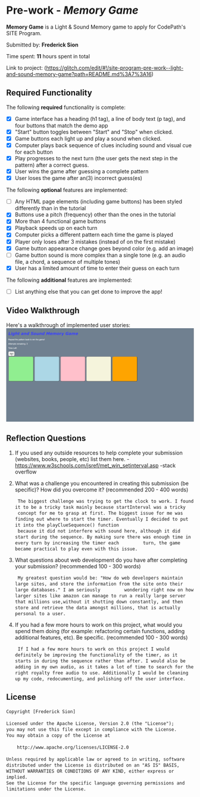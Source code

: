 # Pre-work - *Memory Game*

**Memory Game** is a Light & Sound Memory game to apply for CodePath's SITE Program. 

Submitted by: **Frederick Sion**

Time spent: **11** hours spent in total

Link to project: (https://glitch.com/edit/#!/site-program-pre-work--light-and-sound-memory-game?path=README.md%3A7%3A16)

## Required Functionality

The following **required** functionality is complete:

* [x] Game interface has a heading (h1 tag), a line of body text (p tag), and four buttons that match the demo app
* [x] "Start" button toggles between "Start" and "Stop" when clicked. 
* [x] Game buttons each light up and play a sound when clicked. 
* [x] Computer plays back sequence of clues including sound and visual cue for each button
* [x] Play progresses to the next turn (the user gets the next step in the pattern) after a correct guess. 
* [x] User wins the game after guessing a complete pattern
* [x] User loses the game after an(3) incorrect guess(es)

The following **optional** features are implemented:

* [ ] Any HTML page elements (including game buttons) has been styled differently than in the tutorial
* [x] Buttons use a pitch (frequency) other than the ones in the tutorial
* [x] More than 4 functional game buttons
* [x] Playback speeds up on each turn
* [x] Computer picks a different pattern each time the game is played
* [x] Player only loses after 3 mistakes (instead of on the first mistake)
* [x] Game button appearance change goes beyond color (e.g. add an image)
* [ ] Game button sound is more complex than a single tone (e.g. an audio file, a chord, a sequence of multiple tones)
* [x] User has a limited amount of time to enter their guess on each turn

The following **additional** features are implemented:

- [ ] List anything else that you can get done to improve the app!

## Video Walkthrough

Here's a walkthrough of implemented user stories:
<img src= 'sitestory.gif'/>


## Reflection Questions
1. If you used any outside resources to help complete your submission (websites, books, people, etc) list them here. 
-https://www.w3schools.com/jsref/met_win_setinterval.asp
-stack overflow

2. What was a challenge you encountered in creating this submission (be specific)? How did you overcome it? (recommended 200 - 400 words) 

        The biggest challenge was trying to get the clock to work. I found it to be a tricky task mainly because startInterval was a tricky
        concept for me to grasp at first. The biggest issue for me was finding out where to start the timer. Eventually I decided to put it into the playClueSequence() function
        because it did not interfere with sound here, although it did start during the sequence. By making sure there was enough time in every turn by increasing the timer each         turn, the game became practical to play even with this issue.

3. What questions about web development do you have after completing your submission? (recommended 100 - 300 words) 

        My greatest question would be: "How do web developers maintain large sites, and store the information from the site onto their large databases." I am seriously         wondering right now on how larger sites like amazon can manage to run a really large server that millions use,without it shutting down constantly, and then store and retrieve the data amongst millions, that is actually personal to a user.

4. If you had a few more hours to work on this project, what would you spend them doing (for example: refactoring certain functions, adding additional features, etc). Be specific. (recommended 100 - 300 words) 

        If I had a few more hours to work on this project I would definitely be improving the functionality of the timer, as it starts in during the sequence rather than after. I would also be adding in my own audio, as it takes a lot of time to search for the right royalty free audio to use. Additionally I would be cleaning up my code, redocumenting, and polishing off the user interface.



## License

    Copyright [Frederick Sion]

    Licensed under the Apache License, Version 2.0 (the "License");
    you may not use this file except in compliance with the License.
    You may obtain a copy of the License at

        http://www.apache.org/licenses/LICENSE-2.0

    Unless required by applicable law or agreed to in writing, software
    distributed under the License is distributed on an "AS IS" BASIS,
    WITHOUT WARRANTIES OR CONDITIONS OF ANY KIND, either express or implied.
    See the License for the specific language governing permissions and
    limitations under the License.
